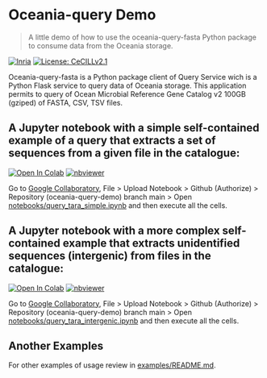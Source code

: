 # Oceania-query Demo

> A little demo of how to use the oceania-query-fasta Python package to consume data from the Oceania storage.

[![Inria](https://img.shields.io/badge/Made%20in-Inria-%23e63312)](http://inria.cl)
[![License: CeCILLv2.1](https://img.shields.io/badge/license-CeCILL--v2.1-orange)](https://cecill.info/licences.en.html)

Oceania-query-fasta is a Python package client of Query Service wich is a Python Flask service to query data of Oceania storage. This application permits to query of Ocean Microbial Reference Gene Catalog v2 100GB (gziped) of FASTA, CSV, TSV files.

## A Jupyter notebook with a simple self-contained example of a query that extracts a set of sequences from a given file in the catalogue:

[![Open In Colab](https://colab.research.google.com/assets/colab-badge.svg)](https://colab.research.google.com/github/Inria-Chile/oceania-query-demo/blob/main/notebooks/query_tara_simple.ipynb)
[![nbviewer](https://img.shields.io/badge/view%20in-nbviewer-orange.svg)](https://nbviewer.jupyter.org/github/Inria-Chile/oceania-query-demo/blob/main/notebooks/query_tara_simple.ipynb)

Go to [Google Collaboratory](https://colab.research.google.com), File > Upload Notebook > Github (Authorize) > Repository (oceania-query-demo) branch main > Open [notebooks/query_tara_simple.ipynb](https://github.com/Inria-Chile/oceania-query-demo/blob/main/notebooks/query_tara_simple.ipynb) and then execute all the cells.

## A Jupyter notebook with a more complex self-contained example that extracts unidentified sequences (intergenic) from files in the catalogue:

[![Open In Colab](https://colab.research.google.com/assets/colab-badge.svg)](https://colab.research.google.com/github/Inria-Chile/oceania-query-demo/blob/main/notebooks/query_tara_intergenic.ipynb)
[![nbviewer](https://img.shields.io/badge/view%20in-nbviewer-orange.svg)](https://nbviewer.jupyter.org/github/Inria-Chile/oceania-query-demo/blob/main/notebooks/query_tara_intergenic.ipynb)

Go to [Google Collaboratory](https://colab.research.google.com), File > Upload Notebook > Github (Authorize) > Repository (oceania-query-demo) branch main > Open [notebooks/query_tara_intergenic.ipynb](https://github.com/Inria-Chile/oceania-query-demo/blob/main/notebooks/query_tara_intergenic.ipynb) and then execute all the cells.

## Another Examples

For other examples of usage review in [examples/README.md](https://github.com/Inria-Chile/oceania-query-demo/blob/main/examples/README.md).
